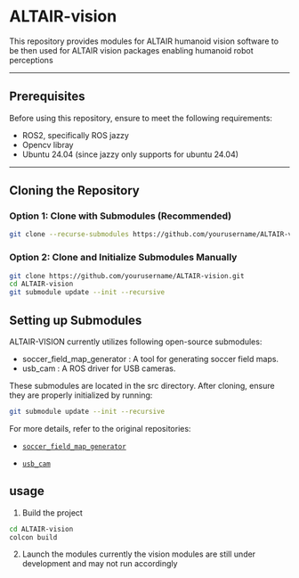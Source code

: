 # ALTAIR-vision

This repository provides modules for ALTAIR humanoid vision software to be then used for ALTAIR vision packages enabling humanoid robot perceptions

---

## Prerequisites
Before using this repository, ensure to meet the following requirements:
- ROS2, specifically ROS jazzy
- Opencv libray
- Ubuntu 24.04 (since jazzy only supports for ubuntu 24.04)

---

## Cloning the Repository

### Option 1: Clone with Submodules (Recommended)
```bash
git clone --recurse-submodules https://github.com/yourusername/ALTAIR-vision.git
```
### Option 2: Clone and Initialize Submodules Manually
```bash
git clone https://github.com/yourusername/ALTAIR-vision.git
cd ALTAIR-vision
git submodule update --init --recursive
```

## Setting up Submodules
ALTAIR-VISION currently utilizes following open-source submodules:
- soccer_field_map_generator : A tool for generating soccer field maps.
- usb_cam : A ROS driver for USB cameras.

These submodules are located in the src directory. After cloning, ensure they are properly initialized by running:
``` bash
git submodule update --init --recursive
```

For more details, refer to the original repositories:
- [`soccer_field_map_generator`](https://github.com/ros-sports/soccer_field_map_generator "soccer_field_map_generator Repository")

- [`usb_cam`](https://github.com/ros-drivers/usb_cam "usb_cam Repository")

## usage
1. Build the project
```bash
cd ALTAIR-vision
colcon build
```
2. Launch the modules
currently the vision modules are still under development and may not run accordingly